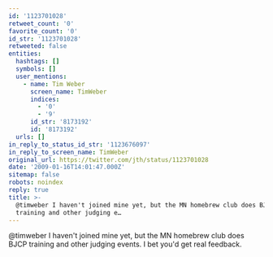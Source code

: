 ```yaml
---
id: '1123701028'
retweet_count: '0'
favorite_count: '0'
id_str: '1123701028'
retweeted: false
entities:
  hashtags: []
  symbols: []
  user_mentions:
    - name: Tim Weber
      screen_name: TimWeber
      indices:
        - '0'
        - '9'
      id_str: '8173192'
      id: '8173192'
  urls: []
in_reply_to_status_id_str: '1123676097'
in_reply_to_screen_name: TimWeber
original_url: https://twitter.com/jth/status/1123701028
date: '2009-01-16T14:01:47.000Z'
sitemap: false
robots: noindex
reply: true
title: >-
  @timweber I haven't joined mine yet, but the MN homebrew club does BJCP
  training and other judging e…
---
```


@timweber I haven't joined mine yet, but the MN homebrew club does BJCP training and other judging events. I bet you'd get real feedback.